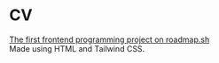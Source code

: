 # CV
[The first frontend programming project on roadmap.sh](https://roadmap.sh/projects/single-page-cv)  
Made using HTML and Tailwind CSS.  
